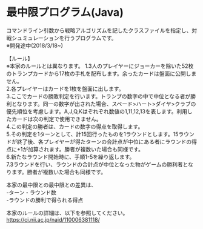 # 最中限プログラム(Java)

コマンドライン引数から戦略アルゴリズムを記したクラスファイルを指定し、対戦シュミュレーションを行うプログラムです。<br>
※開発途中(2018/3/18~)

【ルール】<br>
※本家のルールとは異なります。
1.3人のプレイヤーにジョーカーを除いた52枚のトランプカードから17枚の手札を配布します。余ったカードは盤面に公開しません。<br>
2.各プレイヤーはカードを1枚を盤面に出します。<br>
3.ここでカードの勝敗判定を行います。トランプの数字の中で中位となる者が勝利となります。同一の数字が出された場合、スペード>ハート>ダイヤ>クラブの優先順位を考慮します。A,J,Q,Kはぞれぞれ数値の1,11,12,13を表します。利用したカードは次の判定で使用できません。<br>
4.この判定の勝者は、カードの数字の得点を取得します。<br>
5.その判定を1ターンとして、計15回行ったものを1ラウンドとします。15ラウンドが終了後、各プレイヤーが得たターンの合計点が中位にある者にラウンドの得点に+1が加算されます。勝者が複数いた場合も同様です。<br>
6.新たなラウンド開始時に、手順1-5を繰り返します。<br>
7.3ラウンドを行い、ラウンドの合計点が中位となった物がゲームの勝利者となります。勝者が複数いた場合も同様です。<br>

本家の最中限との最中限との差異は、<br>
-ターン・ラウンド数<br>
-ラウンドの勝利で得られる得点<br>

本家のルールの詳細は、以下を参照してください。<br>
https://ci.nii.ac.jp/naid/110006381118/

